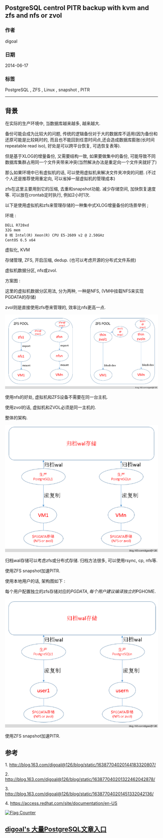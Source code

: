## PostgreSQL centrol PITR backup with kvm and zfs and nfs or zvol  
                                                                     
### 作者                                                                     
digoal                                                                     
                                                                     
### 日期                                                                     
2014-06-17                                                                   
                                                                     
### 标签                                                                     
PostgreSQL , ZFS , Linux , snapshot , PITR     
                                                                     
----                                                                     
                                                                     
## 背景            
在实际的生产环境中, 当数据库越来越多, 越来越大.  
  
备份可能会成为比较大的问题, 传统的逻辑备份对于大的数据库不适用(因为备份和还原可能是比较耗时的, 而且也不能回到任意时间点,还会造成数据库膨胀(长时间repeatable read iso), 好处是可以跨平台恢复, 可选恢复表等).  
  
但是基于XLOG的增量备份, 又需要结构一致, 如果要做集中的备份, 可能导致不同数据库集群占用同一个文件夹带来冲突(当然解决办法是重定向一个文件夹就好了)  
  
那么如果环境中已有虚拟机的话, 可以使用虚拟机来解决文件夹冲突的问题. (不过个人还是推荐使用重定向, 可以省掉一层虚拟机的管理成本)  
  
zfs在这里主要用到它的压缩, 去重和snapshot功能. 减少存储空间, 加快恢复速度等. 可以放在crontab定时执行, 例如2小时1次.  
  
以下是使用虚拟机和zfs来管理存储的一种集中式XLOG增量备份的场景举例 ;   
  
环境 :   
  
```  
DELL R720xd  
32G mem  
8 核 Intel(R) Xeon(R) CPU E5-2609 v2 @ 2.50GHz  
CentOS 6.5 x64  
```  
  
虚拟化, KVM  
  
存储管理, ZFS, 开启压缩, dedup. (也可以考虑开源的分布式文件系统)  
  
虚拟机数据分区, nfs或zvol.  
  
方案图 :   
  
这里的虚拟机数据分区用法, 分为两种, 一种是NFS, (VM中挂载NFS来实现PGDATA的存储)  
  
zvol则是直接使用zfs卷来管理的, 效率比nfs更高一点.  
  
![pic](20140617_03_pic_001.png)  
  
使用nfs的好处, 虚拟机和ZFS设备不需要在同一台主机.  
  
使用zvol的话, 虚拟机和ZVOL必须是同一主机的.  
  
整体的架构.  
  
![pic](20140617_03_pic_002.png)  
  
归档wal存储可以考虑zfs或分布式存储. 归档方法很多, 可以使用rsync, cp, nfs等.  
  
使用ZFS snapshot加速PITR.  
  
使用本地用户的话, 架构图如下 :   
  
每个用户配置独立的zfs存储对应的$PGDATA, 每个用户建议编译独立的$PGHOME.  
  
![pic](20140617_03_pic_003.png)  
  
使用ZFS snapshot加速PITR.  
  
## 参考  
1\. http://blog.163.com/digoal@126/blog/static/16387704020144183320807/  
  
2\. http://blog.163.com/digoal@126/blog/static/163877040201322462042878/  
  
3\. http://blog.163.com/digoal@126/blog/static/163877040201451332042136/  
  
4\. https://access.redhat.com/site/documentation/en-US  
  
<a rel="nofollow" href="http://info.flagcounter.com/h9V1"  ><img src="http://s03.flagcounter.com/count/h9V1/bg_FFFFFF/txt_000000/border_CCCCCC/columns_2/maxflags_12/viewers_0/labels_0/pageviews_0/flags_0/"  alt="Flag Counter"  border="0"  ></a>  
  
  
  
  
  
  
## [digoal's 大量PostgreSQL文章入口](https://github.com/digoal/blog/blob/master/README.md "22709685feb7cab07d30f30387f0a9ae")
  
